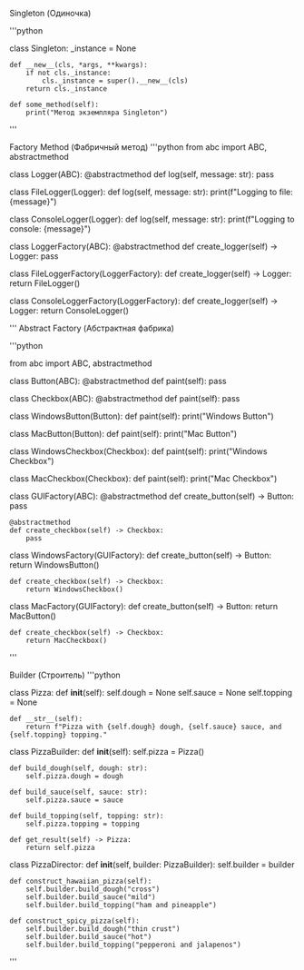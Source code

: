 
Singleton (Одиночка)

'''python

class Singleton:
    _instance = None

    def __new__(cls, *args, **kwargs):
        if not cls._instance:
            cls._instance = super().__new__(cls)
        return cls._instance

    def some_method(self):
        print("Метод экземпляра Singleton")
'''

Factory Method (Фабричный метод)
'''python
from abc import ABC, abstractmethod


class Logger(ABC):
    @abstractmethod
    def log(self, message: str):
        pass


class FileLogger(Logger):
    def log(self, message: str):
        print(f"Logging to file: {message}")


class ConsoleLogger(Logger):
    def log(self, message: str):
        print(f"Logging to console: {message}")


class LoggerFactory(ABC):
    @abstractmethod
    def create_logger(self) -> Logger:
        pass


class FileLoggerFactory(LoggerFactory):
    def create_logger(self) -> Logger:
        return FileLogger()


class ConsoleLoggerFactory(LoggerFactory):
    def create_logger(self) -> Logger:
        return ConsoleLogger()


'''
Abstract Factory (Абстрактная фабрика)

'''python

from abc import ABC, abstractmethod


class Button(ABC):
    @abstractmethod
    def paint(self):
        pass


class Checkbox(ABC):
    @abstractmethod
    def paint(self):
        pass

class WindowsButton(Button):
    def paint(self):
        print("Windows Button")


class MacButton(Button):
    def paint(self):
        print("Mac Button")


class WindowsCheckbox(Checkbox):
    def paint(self):
        print("Windows Checkbox")


class MacCheckbox(Checkbox):
    def paint(self):
        print("Mac Checkbox")


class GUIFactory(ABC):
    @abstractmethod
    def create_button(self) -> Button:
        pass

    @abstractmethod
    def create_checkbox(self) -> Checkbox:
        pass


class WindowsFactory(GUIFactory):
    def create_button(self) -> Button:
        return WindowsButton()

    def create_checkbox(self) -> Checkbox:
        return WindowsCheckbox()


class MacFactory(GUIFactory):
    def create_button(self) -> Button:
        return MacButton()

    def create_checkbox(self) -> Checkbox:
        return MacCheckbox()

'''
 
Builder (Строитель)
'''python

class Pizza:
    def __init__(self):
        self.dough = None
        self.sauce = None
        self.topping = None

    def __str__(self):
        return f"Pizza with {self.dough} dough, {self.sauce} sauce, and {self.topping} topping."


class PizzaBuilder:
    def __init__(self):
        self.pizza = Pizza()

    def build_dough(self, dough: str):
        self.pizza.dough = dough

    def build_sauce(self, sauce: str):
        self.pizza.sauce = sauce

    def build_topping(self, topping: str):
        self.pizza.topping = topping

    def get_result(self) -> Pizza:
        return self.pizza


class PizzaDirector:
    def __init__(self, builder: PizzaBuilder):
        self.builder = builder

    def construct_hawaiian_pizza(self):
        self.builder.build_dough("cross")
        self.builder.build_sauce("mild")
        self.builder.build_topping("ham and pineapple")

    def construct_spicy_pizza(self):
        self.builder.build_dough("thin crust")
        self.builder.build_sauce("hot")
        self.builder.build_topping("pepperoni and jalapenos")


'''

